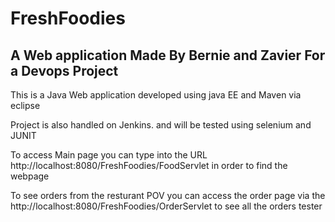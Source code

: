 # FreshFoodies
## A Web application Made By Bernie and Zavier For a Devops Project

This is a Java Web application developed using java EE and Maven via eclipse

Project is also handled on Jenkins. and will be tested using selenium and JUNIT

To access Main page you can type into the URL http://localhost:8080/FreshFoodies/FoodServlet in order to find the webpage

To see orders from the resturant POV you can access the order page via the http://localhost:8080/FreshFoodies/OrderServlet to see all the orders
tester
